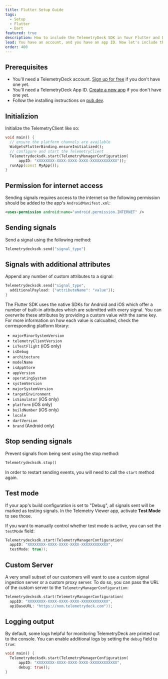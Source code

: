 ```yaml
---
title: Flutter Setup Guide
tags:
  - Setup
  - Flutter
  - Dart
featured: true
description: How to include the TelemetryDeck SDK in Your Flutter and Dart app
lead: You have an account, and you have an app ID. Now let's include the TelemetryClient Package in your Flutter application
order: 400
---
```


## Prerequisites

- You'll need a TelemetryDeck account. [Sign up for free](https://dashboard.telemetrydeck.com/registration/organization?source=websdk) if you don't have one yet.
- You'll need a TelemetryDeck App ID. [Create a new app](https://dashboard.telemetrydeck.com/apps/create) if you don't have one yet.
- Follow the installing instructions on [pub.dev](https://pub.dev/packages/telemetrydecksdk/install).

## Initializion

Initialize the TelemetryClient like so:

```dart
void main() {
  // ensure the platform channels are available
  WidgetsFlutterBinding.ensureInitialized();
  // configure and start the TelemetryClient
  Telemetrydecksdk.start(TelemetryManagerConfiguration(
      appID: "XXXXXXXX-XXXX-XXXX-XXXX-XXXXXXXXXXXX"));
  runApp(const MyApp());
}
```

## Permission for internet access

Sending signals requires access to the internet so the following permission should be added to the app's `AndroidManifest.xml`:

```xml
<uses-permission android:name="android.permission.INTERNET" />
```

## Sending signals

Send a signal using the following method:

```dart
Telemetrydecksdk.send("signal_type")
```

## Signals with additional attributes

Append any number of custom attributes to a signal:

```dart
Telemetrydecksdk.send("signal_type",
  additionalPayload: {"attributeName": "value"});
}
```

The Flutter SDK uses the native SDKs for Android and iOS which offer a number of built-in attributes which are submitted with every signal. You can overwrite these attributes by providing a custom value with the same key. For more information on how each value is calcualted, check the corresponding platform library:

- `majorMinorSystemVersion`
- `telemetryClientVersion`
- `isTestFlight` (iOS only)
- `isDebug`
- `architecture`
- `modelName`
- `isAppStore`
- `appVersion`
- `operatingSystem`
- `systemVersion`
- `majorSystemVersion`
- `targetEnvironment`
- `isSimulator` (iOS only)
- `platform` (iOS only)
- `buildNumber` (iOS only)
- `locale`
- `dartVersion`
- `brand` (Android only)

## Stop sending signals

Prevent signals from being sent using the stop method:

```dart
Telemetrydecksdk.stop()
```

In order to restart sending events, you will need to call the `start` method again.

## Test mode

If your app's build configuration is set to "Debug", all signals sent will be marked as testing signals. In the Telemetry Viewer app, activate **Test Mode** to see those.

If you want to manually control whether test mode is active, you can set the `testMode` field:

```swift
Telemetrydecksdk.start(TelemetryManagerConfiguration(
  appID: "XXXXXXXX-XXXX-XXXX-XXXX-XXXXXXXXXXXX",
  testMode: true));
```

## Custom Server

A very small subset of our customers will want to use a custom signal ingestion server or a custom proxy server. To do so, you can pass the URL of the custom server to the `TelemetryManagerConfiguration`:

```swift
Telemetrydecksdk.start(TelemetryManagerConfiguration(
  appID: "XXXXXXXX-XXXX-XXXX-XXXX-XXXXXXXXXXXX",
  apiBaseURL: "https://nom.telemetrydeck.com"));
```

## Logging output

By default, some logs helpful for monitoring TelemetryDeck are printed out to the console. You can enable additional logs by setting the `debug` field to `true`:

```dart
void main() {
  Telemetrydecksdk.start(TelemetryManagerConfiguration(
      appID: "XXXXXXXX-XXXX-XXXX-XXXX-XXXXXXXXXXXX",
      debug: true));
}
```
